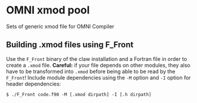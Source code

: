 # OMNI xmod pool

Sets of generic xmod file for OMNI Compiler

## Building .xmod files using F_Front

Use the `F_Front` binary of the claw installation and a Fortran file in order to create a `.xmod` file. **Careful:** if your file depends on other modules, they also have to be transformed into `.xmod` before being 
able to be read by the `F_Front`! Include module dependencies using the `-M` option and `-I` option for header dependencies:

`$ ./F_Front code.f90 -M [.xmod dirpath] -I [.h dirpath]`

